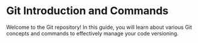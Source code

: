 # Git Introduction and Commands

Welcome to the Git repository! In this guide, you will learn about various Git concepts and commands to effectively manage your code versioning. 
